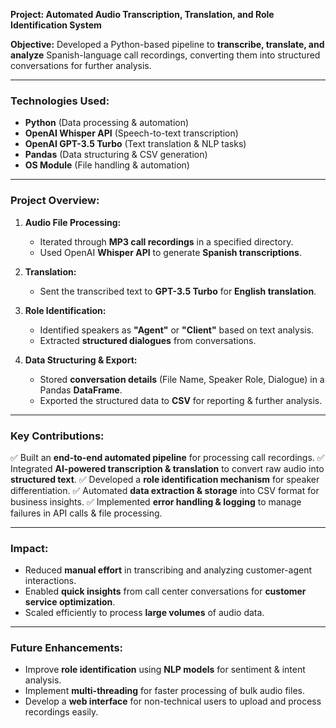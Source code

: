 **Project: Automated Audio Transcription, Translation, and Role Identification System**

**Objective:**
Developed a Python-based pipeline to **transcribe, translate, and analyze** Spanish-language call recordings, converting them into structured conversations for further analysis.

---

### **Technologies Used:**
- **Python** (Data processing & automation)
- **OpenAI Whisper API** (Speech-to-text transcription)
- **OpenAI GPT-3.5 Turbo** (Text translation & NLP tasks)
- **Pandas** (Data structuring & CSV generation)
- **OS Module** (File handling & automation)

---

### **Project Overview:**
1. **Audio File Processing:**
   - Iterated through **MP3 call recordings** in a specified directory.
   - Used OpenAI **Whisper API** to generate **Spanish transcriptions**.

2. **Translation:**
   - Sent the transcribed text to **GPT-3.5 Turbo** for **English translation**.

3. **Role Identification:**
   - Identified speakers as **"Agent"** or **"Client"** based on text analysis.
   - Extracted **structured dialogues** from conversations.

4. **Data Structuring & Export:**
   - Stored **conversation details** (File Name, Speaker Role, Dialogue) in a Pandas **DataFrame**.
   - Exported the structured data to **CSV** for reporting & further analysis.

---

### **Key Contributions:**
✅ Built an **end-to-end automated pipeline** for processing call recordings.
✅ Integrated **AI-powered transcription & translation** to convert raw audio into **structured text**.
✅ Developed a **role identification mechanism** for speaker differentiation.
✅ Automated **data extraction & storage** into CSV format for business insights.
✅ Implemented **error handling & logging** to manage failures in API calls & file processing.

---

### **Impact:**
- Reduced **manual effort** in transcribing and analyzing customer-agent interactions.
- Enabled **quick insights** from call center conversations for **customer service optimization**.
- Scaled efficiently to process **large volumes** of audio data.

---

### **Future Enhancements:**
- Improve **role identification** using **NLP models** for sentiment & intent analysis.
- Implement **multi-threading** for faster processing of bulk audio files.
- Develop a **web interface** for non-technical users to upload and process recordings easily.




